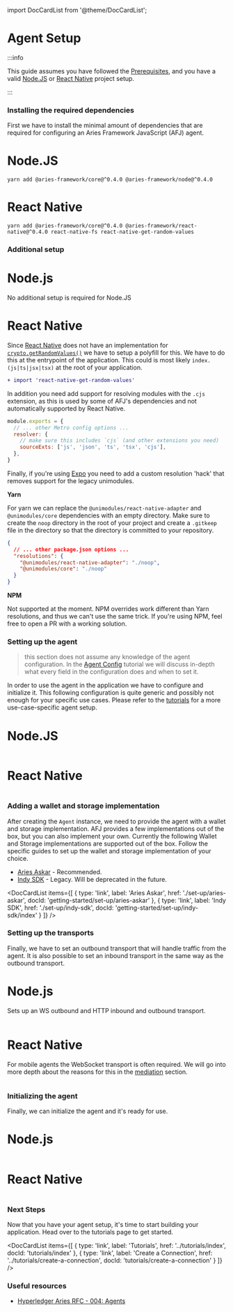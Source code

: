 import DocCardList from '@theme/DocCardList';

# Agent Setup

:::info

This guide assumes you have followed the [Prerequisites](./prerequisites), and you have a valid
[Node.JS](https://nodejs.org) or [React Native](https://reactnative.dev) project setup.

:::

### Installing the required dependencies

First we have to install the minimal amount of dependencies that are required
for configuring an Aries Framework JavaScript (AFJ) agent.

<!--tabs-->

# Node.JS

```console
yarn add @aries-framework/core@^0.4.0 @aries-framework/node@^0.4.0
```

# React Native

```console
yarn add @aries-framework/core@^0.4.0 @aries-framework/react-native@^0.4.0 react-native-fs react-native-get-random-values
```

<!--/tabs-->

### Additional setup

<!--tabs-->

# Node.js

No additional setup is required for Node.JS

# React Native

Since [React Native](https://reactnative.dev) does not have an implementation
for
[`crypto.getRandomValues()`](https://developer.mozilla.org/en-US/docs/Web/API/Crypto/getRandomValues)
we have to setup a polyfill for this. We have to do this at the entrypoint of
the application. This could is most likely `index.(js|ts|jsx|tsx)` at the root
of your application.

```diff title="index.tsx" showLineNumbers
+ import 'react-native-get-random-values'
```

In addition you need add support for resolving modules with the `.cjs` extension, as this is used by some of AFJ's dependencies and not automatically supported by React Native.

```js title="metro.config.js" showLineNumbers
module.exports = {
  // ... other Metro config options ...
  resolver: {
    // make sure this includes `cjs` (and other extensions you need)
    sourceExts: ['js', 'json', 'ts', 'tsx', 'cjs'],
  },
}
```

Finally, if you're using [Expo](https://expo.dev) you need to add a custom resolution 'hack' that removes support for the legacy unimodules.

**Yarn**

For yarn we can replace the `@unimodules/react-native-adapter` and `@unimodules/core` dependencies with an empty directory. Make sure to create the `noop` directory in the root of your project and create a `.gitkeep` file in the directory so that the directory is committed to your repository.

```json title="package.json" showLineNumbers
{
  // ... other package.json options ...
  "resolutions": {
    "@unimodules/react-native-adapter": "./noop",
    "@unimodules/core": "./noop"
  }
}
```

**NPM**

Not supported at the moment. NPM overrides work different than Yarn resolutions, and thus we can't use the same trick. If you're using NPM, feel free to open a PR with a working solution.

<!--/tabs-->

### Setting up the agent

> this section does not assume any knowledge of the agent configuration.
> In the [Agent Config](../tutorials/agent-config) tutorial we will discuss in-depth what every
> field in the configuration does and when to set it.

In order to use the agent in the application we have to configure and
initialize it. This following configuration is quite generic and possibly not
enough for your specific use cases. Please refer to the
[tutorials](../tutorials/index) for a more use-case-specific agent setup.

<!--tabs-->

# Node.JS

```typescript showLineNumbers set-up.ts section-1

```

# React Native

```typescript showLineNumbers set-up-rn.ts section-1

```

<!--/tabs-->

### Adding a wallet and storage implementation

After creating the `Agent` instance, we need to provide the agent with a wallet and storage implementation. AFJ provides a few implementations out of the box, but you can also implement your own. Currently the following Wallet and Storage implementations are supported out of the box. Follow the specific guides to set up the wallet and storage implementation of your choice.

- [Aries Askar](./aries-askar) - Recommended.
- [Indy SDK](./indy-sdk) - Legacy. Will be deprecated in the future.

<DocCardList items={[
{ type: 'link', label: 'Aries Askar', href: './set-up/aries-askar', docId: 'getting-started/set-up/aries-askar' },
{ type: 'link', label: 'Indy SDK', href: './set-up/indy-sdk', docId: 'getting-started/set-up/indy-sdk/index' }
]} />

### Setting up the transports

Finally, we have to set an outbound transport that
will handle traffic from the agent. It is also possible to set an inbound
transport in the same way as the outbound transport.

<!--tabs-->

# Node.js

Sets up an WS outbound and HTTP inbound and outbound transport.

```typescript showLineNumbers set-up.ts section-2

```

# React Native

For mobile agents the WebSocket transport is often required. We will go into
more depth about the reasons for this in the [mediation](./../../tutorials/mediation.md) section.

```typescript showLineNumbers set-up-rn.ts section-2

```

<!--/tabs-->

### Initializing the agent

Finally, we can initialize the agent and it's ready for use.

<!--tabs-->

# Node.js

```typescript showLineNumbers set-up.ts section-3

```

# React Native

```typescript showLineNumbers set-up-rn.ts section-3

```

<!--/tabs-->

### Next Steps

Now that you have your agent setup, it's time to start building your application. Head over to the tutorials page to get started.

<DocCardList items={[
{ type: 'link', label: 'Tutorials', href: '../tutorials/index', docId: 'tutorials/index' },
{ type: 'link', label: 'Create a Connection', href: '../tutorials/create-a-connection', docId: 'tutorials/create-a-connection' }
]} />

<!--/tabs-->

### Useful resources

- [Hyperledger Aries RFC - 004:
  Agents](https://github.com/hyperledger/aries-rfcs/blob/main/concepts/0004-agents/README.md)
